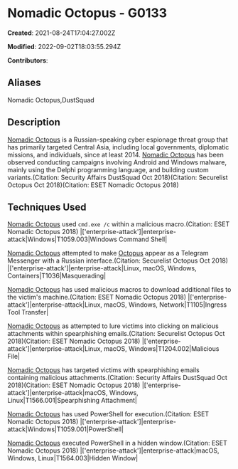# Nomadic Octopus - G0133

**Created**: 2021-08-24T17:04:27.002Z

**Modified**: 2022-09-02T18:03:55.294Z

**Contributors**: 

## Aliases

Nomadic Octopus,DustSquad

## Description


[Nomadic Octopus](https://attack.mitre.org/groups/G0133) is a Russian-speaking cyber espionage threat group that has primarily targeted Central Asia, including local governments, diplomatic missions, and individuals, since at least 2014. [Nomadic Octopus](https://attack.mitre.org/groups/G0133) has been observed conducting campaigns involving Android and Windows malware, mainly using the Delphi programming language, and building custom variants.(Citation: Security Affairs DustSquad Oct 2018)(Citation: Securelist Octopus Oct 2018)(Citation: ESET Nomadic Octopus 2018)

## Techniques Used


[Nomadic Octopus](https://attack.mitre.org/groups/G0133) used <code>cmd.exe /c</code> within a malicious macro.(Citation: ESET Nomadic Octopus 2018)
|['enterprise-attack']|enterprise-attack|Windows|T1059.003|Windows Command Shell|


[Nomadic Octopus](https://attack.mitre.org/groups/G0133) attempted to make [Octopus](https://attack.mitre.org/software/S0340) appear as a  Telegram Messenger with a Russian interface.(Citation: Securelist Octopus Oct 2018)
|['enterprise-attack']|enterprise-attack|Linux, macOS, Windows, Containers|T1036|Masquerading|


[Nomadic Octopus](https://attack.mitre.org/groups/G0133) has used malicious macros to download additional files to the victim's machine.(Citation: ESET Nomadic Octopus 2018) 
|['enterprise-attack']|enterprise-attack|Linux, macOS, Windows, Network|T1105|Ingress Tool Transfer|


[Nomadic Octopus](https://attack.mitre.org/groups/G0133) as attempted to lure victims into clicking on malicious attachments within spearphishing emails.(Citation: Securelist Octopus Oct 2018)(Citation: ESET Nomadic Octopus 2018)
|['enterprise-attack']|enterprise-attack|Linux, macOS, Windows|T1204.002|Malicious File|


[Nomadic Octopus](https://attack.mitre.org/groups/G0133) has targeted victims with spearphishing emails containing malicious attachments.(Citation: Security Affairs DustSquad Oct 2018)(Citation: ESET Nomadic Octopus 2018)
|['enterprise-attack']|enterprise-attack|macOS, Windows, Linux|T1566.001|Spearphishing Attachment|


[Nomadic Octopus](https://attack.mitre.org/groups/G0133) has used PowerShell for execution.(Citation: ESET Nomadic Octopus 2018) 
|['enterprise-attack']|enterprise-attack|Windows|T1059.001|PowerShell|


[Nomadic Octopus](https://attack.mitre.org/groups/G0133) executed PowerShell in a hidden window.(Citation: ESET Nomadic Octopus 2018) 
|['enterprise-attack']|enterprise-attack|macOS, Windows, Linux|T1564.003|Hidden Window|

